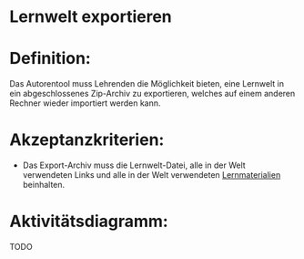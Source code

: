 # Lernwelt exportieren

# Definition:

Das Autorentool muss Lehrenden die Möglichkeit bieten, eine Lernwelt in ein abgeschlossenes Zip-Archiv zu exportieren,
welches auf einem anderen Rechner wieder importiert werden kann.

# Akzeptanzkriterien:
- Das Export-Archiv muss die Lernwelt-Datei, alle in der Welt verwendeten Links und alle in der Welt verwendeten
[Lernmaterialien](Lernmaterial-GE.md) beinhalten.

# Aktivitätsdiagramm:
TODO